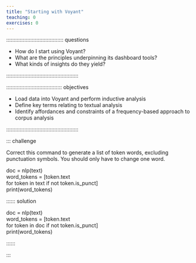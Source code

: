 ```yaml
---
title: "Starting with Voyant"
teaching: 0
exercises: 0
---
```


:::::::::::::::::::::::::::::::::::::: questions 

- How do I start using Voyant?
- What are the principles underpinning its dashboard tools?
- What kinds of insights do they yield?

::::::::::::::::::::::::::::::::::::::::::::::::

::::::::::::::::::::::::::::::::::::: objectives

- Load data into Voyant and perform inductive analysis
- Define key terms relating to textual analysis
- Identify affordances and constraints of a frequency-based approach to corpus analysis

::::::::::::::::::::::::::::::::::::::::::::::::

::: challenge

 Correct this command to generate a list of token words, excluding punctuation symbols. You should only have to change one word.  
  
 doc = nlp(text)    
 word_tokens = [token.text      
               for token in text if not token.is_punct]     
print(word_tokens)     

:::::: solution

doc = nlp(text)    
 word_tokens = [token.text      
               for token in doc if not token.is_punct]     
print(word_tokens)  

::::::  

:::
                

